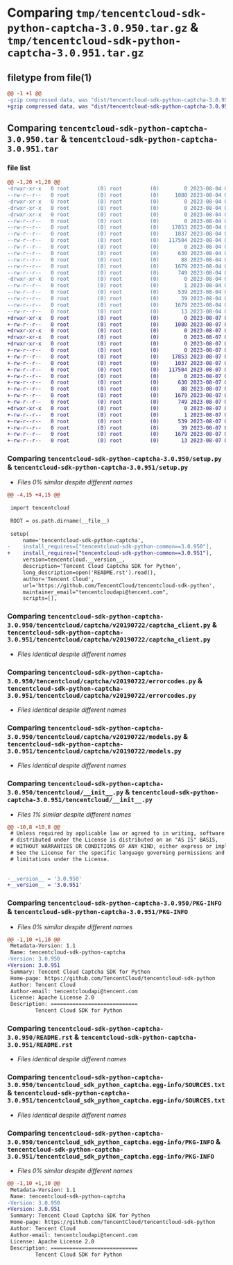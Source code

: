 # Comparing `tmp/tencentcloud-sdk-python-captcha-3.0.950.tar.gz` & `tmp/tencentcloud-sdk-python-captcha-3.0.951.tar.gz`

## filetype from file(1)

```diff
@@ -1 +1 @@
-gzip compressed data, was "dist/tencentcloud-sdk-python-captcha-3.0.950.tar", last modified: Fri Aug  4 00:21:05 2023, max compression
+gzip compressed data, was "dist/tencentcloud-sdk-python-captcha-3.0.951.tar", last modified: Mon Aug  7 00:20:58 2023, max compression
```

## Comparing `tencentcloud-sdk-python-captcha-3.0.950.tar` & `tencentcloud-sdk-python-captcha-3.0.951.tar`

### file list

```diff
@@ -1,20 +1,20 @@
-drwxr-xr-x   0 root         (0) root         (0)        0 2023-08-04 00:21:05.000000 tencentcloud-sdk-python-captcha-3.0.950/
--rw-r--r--   0 root         (0) root         (0)     1080 2023-08-04 00:21:05.000000 tencentcloud-sdk-python-captcha-3.0.950/setup.py
-drwxr-xr-x   0 root         (0) root         (0)        0 2023-08-04 00:21:05.000000 tencentcloud-sdk-python-captcha-3.0.950/tencentcloud/
-drwxr-xr-x   0 root         (0) root         (0)        0 2023-08-04 00:21:05.000000 tencentcloud-sdk-python-captcha-3.0.950/tencentcloud/captcha/
-drwxr-xr-x   0 root         (0) root         (0)        0 2023-08-04 00:21:05.000000 tencentcloud-sdk-python-captcha-3.0.950/tencentcloud/captcha/v20190722/
--rw-r--r--   0 root         (0) root         (0)        0 2023-08-04 00:21:05.000000 tencentcloud-sdk-python-captcha-3.0.950/tencentcloud/captcha/v20190722/__init__.py
--rw-r--r--   0 root         (0) root         (0)    17853 2023-08-04 00:21:05.000000 tencentcloud-sdk-python-captcha-3.0.950/tencentcloud/captcha/v20190722/captcha_client.py
--rw-r--r--   0 root         (0) root         (0)     1037 2023-08-04 00:21:05.000000 tencentcloud-sdk-python-captcha-3.0.950/tencentcloud/captcha/v20190722/errorcodes.py
--rw-r--r--   0 root         (0) root         (0)   117504 2023-08-04 00:21:05.000000 tencentcloud-sdk-python-captcha-3.0.950/tencentcloud/captcha/v20190722/models.py
--rw-r--r--   0 root         (0) root         (0)        0 2023-08-04 00:21:05.000000 tencentcloud-sdk-python-captcha-3.0.950/tencentcloud/captcha/__init__.py
--rw-r--r--   0 root         (0) root         (0)      630 2023-08-04 00:21:05.000000 tencentcloud-sdk-python-captcha-3.0.950/tencentcloud/__init__.py
--rw-r--r--   0 root         (0) root         (0)       88 2023-08-04 00:21:05.000000 tencentcloud-sdk-python-captcha-3.0.950/setup.cfg
--rw-r--r--   0 root         (0) root         (0)     1679 2023-08-04 00:21:05.000000 tencentcloud-sdk-python-captcha-3.0.950/PKG-INFO
--rw-r--r--   0 root         (0) root         (0)      749 2023-08-04 00:21:05.000000 tencentcloud-sdk-python-captcha-3.0.950/README.rst
-drwxr-xr-x   0 root         (0) root         (0)        0 2023-08-04 00:21:05.000000 tencentcloud-sdk-python-captcha-3.0.950/tencentcloud_sdk_python_captcha.egg-info/
--rw-r--r--   0 root         (0) root         (0)        1 2023-08-04 00:21:05.000000 tencentcloud-sdk-python-captcha-3.0.950/tencentcloud_sdk_python_captcha.egg-info/dependency_links.txt
--rw-r--r--   0 root         (0) root         (0)      539 2023-08-04 00:21:05.000000 tencentcloud-sdk-python-captcha-3.0.950/tencentcloud_sdk_python_captcha.egg-info/SOURCES.txt
--rw-r--r--   0 root         (0) root         (0)       39 2023-08-04 00:21:05.000000 tencentcloud-sdk-python-captcha-3.0.950/tencentcloud_sdk_python_captcha.egg-info/requires.txt
--rw-r--r--   0 root         (0) root         (0)     1679 2023-08-04 00:21:05.000000 tencentcloud-sdk-python-captcha-3.0.950/tencentcloud_sdk_python_captcha.egg-info/PKG-INFO
--rw-r--r--   0 root         (0) root         (0)       13 2023-08-04 00:21:05.000000 tencentcloud-sdk-python-captcha-3.0.950/tencentcloud_sdk_python_captcha.egg-info/top_level.txt
+drwxr-xr-x   0 root         (0) root         (0)        0 2023-08-07 00:20:58.000000 tencentcloud-sdk-python-captcha-3.0.951/
+-rw-r--r--   0 root         (0) root         (0)     1080 2023-08-07 00:20:58.000000 tencentcloud-sdk-python-captcha-3.0.951/setup.py
+drwxr-xr-x   0 root         (0) root         (0)        0 2023-08-07 00:20:58.000000 tencentcloud-sdk-python-captcha-3.0.951/tencentcloud/
+drwxr-xr-x   0 root         (0) root         (0)        0 2023-08-07 00:20:58.000000 tencentcloud-sdk-python-captcha-3.0.951/tencentcloud/captcha/
+drwxr-xr-x   0 root         (0) root         (0)        0 2023-08-07 00:20:58.000000 tencentcloud-sdk-python-captcha-3.0.951/tencentcloud/captcha/v20190722/
+-rw-r--r--   0 root         (0) root         (0)        0 2023-08-07 00:20:58.000000 tencentcloud-sdk-python-captcha-3.0.951/tencentcloud/captcha/v20190722/__init__.py
+-rw-r--r--   0 root         (0) root         (0)    17853 2023-08-07 00:20:58.000000 tencentcloud-sdk-python-captcha-3.0.951/tencentcloud/captcha/v20190722/captcha_client.py
+-rw-r--r--   0 root         (0) root         (0)     1037 2023-08-07 00:20:58.000000 tencentcloud-sdk-python-captcha-3.0.951/tencentcloud/captcha/v20190722/errorcodes.py
+-rw-r--r--   0 root         (0) root         (0)   117504 2023-08-07 00:20:58.000000 tencentcloud-sdk-python-captcha-3.0.951/tencentcloud/captcha/v20190722/models.py
+-rw-r--r--   0 root         (0) root         (0)        0 2023-08-07 00:20:58.000000 tencentcloud-sdk-python-captcha-3.0.951/tencentcloud/captcha/__init__.py
+-rw-r--r--   0 root         (0) root         (0)      630 2023-08-07 00:20:58.000000 tencentcloud-sdk-python-captcha-3.0.951/tencentcloud/__init__.py
+-rw-r--r--   0 root         (0) root         (0)       88 2023-08-07 00:20:58.000000 tencentcloud-sdk-python-captcha-3.0.951/setup.cfg
+-rw-r--r--   0 root         (0) root         (0)     1679 2023-08-07 00:20:58.000000 tencentcloud-sdk-python-captcha-3.0.951/PKG-INFO
+-rw-r--r--   0 root         (0) root         (0)      749 2023-08-07 00:20:58.000000 tencentcloud-sdk-python-captcha-3.0.951/README.rst
+drwxr-xr-x   0 root         (0) root         (0)        0 2023-08-07 00:20:58.000000 tencentcloud-sdk-python-captcha-3.0.951/tencentcloud_sdk_python_captcha.egg-info/
+-rw-r--r--   0 root         (0) root         (0)        1 2023-08-07 00:20:58.000000 tencentcloud-sdk-python-captcha-3.0.951/tencentcloud_sdk_python_captcha.egg-info/dependency_links.txt
+-rw-r--r--   0 root         (0) root         (0)      539 2023-08-07 00:20:58.000000 tencentcloud-sdk-python-captcha-3.0.951/tencentcloud_sdk_python_captcha.egg-info/SOURCES.txt
+-rw-r--r--   0 root         (0) root         (0)       39 2023-08-07 00:20:58.000000 tencentcloud-sdk-python-captcha-3.0.951/tencentcloud_sdk_python_captcha.egg-info/requires.txt
+-rw-r--r--   0 root         (0) root         (0)     1679 2023-08-07 00:20:58.000000 tencentcloud-sdk-python-captcha-3.0.951/tencentcloud_sdk_python_captcha.egg-info/PKG-INFO
+-rw-r--r--   0 root         (0) root         (0)       13 2023-08-07 00:20:58.000000 tencentcloud-sdk-python-captcha-3.0.951/tencentcloud_sdk_python_captcha.egg-info/top_level.txt
```

### Comparing `tencentcloud-sdk-python-captcha-3.0.950/setup.py` & `tencentcloud-sdk-python-captcha-3.0.951/setup.py`

 * *Files 0% similar despite different names*

```diff
@@ -4,15 +4,15 @@
 
 import tencentcloud
 
 ROOT = os.path.dirname(__file__)
 
 setup(
     name='tencentcloud-sdk-python-captcha',
-    install_requires=["tencentcloud-sdk-python-common==3.0.950"],
+    install_requires=["tencentcloud-sdk-python-common==3.0.951"],
     version=tencentcloud.__version__,
     description='Tencent Cloud Captcha SDK for Python',
     long_description=open('README.rst').read(),
     author='Tencent Cloud',
     url='https://github.com/TencentCloud/tencentcloud-sdk-python',
     maintainer_email="tencentcloudapi@tencent.com",
     scripts=[],
```

### Comparing `tencentcloud-sdk-python-captcha-3.0.950/tencentcloud/captcha/v20190722/captcha_client.py` & `tencentcloud-sdk-python-captcha-3.0.951/tencentcloud/captcha/v20190722/captcha_client.py`

 * *Files identical despite different names*

### Comparing `tencentcloud-sdk-python-captcha-3.0.950/tencentcloud/captcha/v20190722/errorcodes.py` & `tencentcloud-sdk-python-captcha-3.0.951/tencentcloud/captcha/v20190722/errorcodes.py`

 * *Files identical despite different names*

### Comparing `tencentcloud-sdk-python-captcha-3.0.950/tencentcloud/captcha/v20190722/models.py` & `tencentcloud-sdk-python-captcha-3.0.951/tencentcloud/captcha/v20190722/models.py`

 * *Files identical despite different names*

### Comparing `tencentcloud-sdk-python-captcha-3.0.950/tencentcloud/__init__.py` & `tencentcloud-sdk-python-captcha-3.0.951/tencentcloud/__init__.py`

 * *Files 1% similar despite different names*

```diff
@@ -10,8 +10,8 @@
 # Unless required by applicable law or agreed to in writing, software
 # distributed under the License is distributed on an "AS IS" BASIS,
 # WITHOUT WARRANTIES OR CONDITIONS OF ANY KIND, either express or implied.
 # See the License for the specific language governing permissions and
 # limitations under the License.
 
 
-__version__ = '3.0.950'
+__version__ = '3.0.951'
```

### Comparing `tencentcloud-sdk-python-captcha-3.0.950/PKG-INFO` & `tencentcloud-sdk-python-captcha-3.0.951/PKG-INFO`

 * *Files 0% similar despite different names*

```diff
@@ -1,10 +1,10 @@
 Metadata-Version: 1.1
 Name: tencentcloud-sdk-python-captcha
-Version: 3.0.950
+Version: 3.0.951
 Summary: Tencent Cloud Captcha SDK for Python
 Home-page: https://github.com/TencentCloud/tencentcloud-sdk-python
 Author: Tencent Cloud
 Author-email: tencentcloudapi@tencent.com
 License: Apache License 2.0
 Description: ============================
         Tencent Cloud SDK for Python
```

### Comparing `tencentcloud-sdk-python-captcha-3.0.950/README.rst` & `tencentcloud-sdk-python-captcha-3.0.951/README.rst`

 * *Files identical despite different names*

### Comparing `tencentcloud-sdk-python-captcha-3.0.950/tencentcloud_sdk_python_captcha.egg-info/SOURCES.txt` & `tencentcloud-sdk-python-captcha-3.0.951/tencentcloud_sdk_python_captcha.egg-info/SOURCES.txt`

 * *Files identical despite different names*

### Comparing `tencentcloud-sdk-python-captcha-3.0.950/tencentcloud_sdk_python_captcha.egg-info/PKG-INFO` & `tencentcloud-sdk-python-captcha-3.0.951/tencentcloud_sdk_python_captcha.egg-info/PKG-INFO`

 * *Files 0% similar despite different names*

```diff
@@ -1,10 +1,10 @@
 Metadata-Version: 1.1
 Name: tencentcloud-sdk-python-captcha
-Version: 3.0.950
+Version: 3.0.951
 Summary: Tencent Cloud Captcha SDK for Python
 Home-page: https://github.com/TencentCloud/tencentcloud-sdk-python
 Author: Tencent Cloud
 Author-email: tencentcloudapi@tencent.com
 License: Apache License 2.0
 Description: ============================
         Tencent Cloud SDK for Python
```

